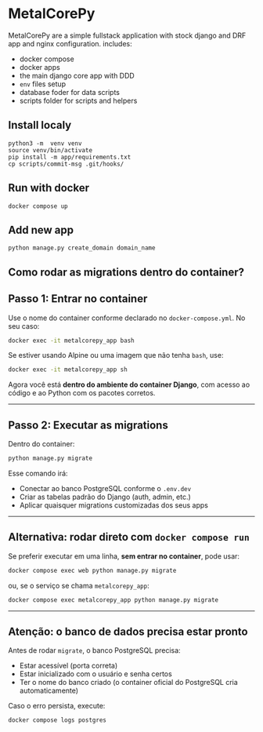 # MetalCorePy

MetalCorePy are a simple fullstack application with stock django and DRF app and nginx configuration. includes:

- docker compose
- docker apps
- the main django core app with DDD
- `env` files setup
- database foder for data scripts
- scripts folder for scripts and helpers

## Install localy 

```console
python3 -m  venv venv
source venv/bin/activate
pip install -m app/requirements.txt
cp scripts/commit-msg .git/hooks/
```

## Run with docker

```console
docker compose up
```

## Add new app 


```console
python manage.py create_domain domain_name
```

## Como rodar as migrations dentro do container?

## Passo 1: Entrar no container

Use o nome do container conforme declarado no `docker-compose.yml`. No seu caso:

```bash
docker exec -it metalcorepy_app bash
```

Se estiver usando Alpine ou uma imagem que não tenha `bash`, use:

```bash
docker exec -it metalcorepy_app sh
```

Agora você está **dentro do ambiente do container Django**, com acesso ao código e ao Python com os pacotes corretos.

---

## Passo 2: Executar as migrations

Dentro do container:

```bash
python manage.py migrate
```

Esse comando irá:

* Conectar ao banco PostgreSQL conforme o `.env.dev`
* Criar as tabelas padrão do Django (auth, admin, etc.)
* Aplicar quaisquer migrations customizadas dos seus apps

---

## Alternativa: rodar direto com `docker compose run`

Se preferir executar em uma linha, **sem entrar no container**, pode usar:

```bash
docker compose exec web python manage.py migrate
```

ou, se o serviço se chama `metalcorepy_app`:

```bash
docker compose exec metalcorepy_app python manage.py migrate
```

---

## Atenção: o banco de dados precisa estar pronto

Antes de rodar `migrate`, o banco PostgreSQL precisa:

* Estar acessível (porta correta)
* Estar inicializado com o usuário e senha certos
* Ter o nome do banco criado (o container oficial do PostgreSQL cria automaticamente)

Caso o erro persista, execute:

```bash
docker compose logs postgres
```